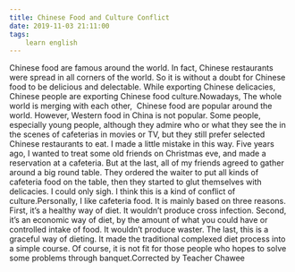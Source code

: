 ```yaml
---
title: Chinese Food and Culture Conflict
date: 2019-11-03 21:11:00
tags:
    learn english
---
```

Chinese food are famous around the world. In fact, Chinese restaurants were spread in all corners of the world. So it is without a doubt for Chinese food to be delicious and delectable. While exporting Chinese delicacies, Chinese people are exporting Chinese food culture.Nowadays, The whole world is merging with each other,  Chinese food are popular around the world. However, Western food in China is not popular. Some people, especially young people, although they admire who or what they see the in the scenes of cafeterias in movies or TV, but they still prefer selected Chinese restaurants to eat. I made a little mistake in this way. Five years ago, I wanted to treat some old friends on Christmas eve, and made a reservation at a cafeteria. But at the last, all of my friends agreed to gather around a big round table. They ordered the waiter to put all kinds of cafeteria food on the table, then they started to glut themselves with delicacies. I could only sigh. I think this is a kind of conflict of culture.Personally, I like cafeteria food. It is mainly based on three reasons. First, it’s a healthy way of diet. It wouldn’t produce cross infection. Second, it’s an economic way of diet, by the amount of what you could have or controlled intake of food. It wouldn’t produce waster. The last, this is a graceful way of dieting. It made the traditional complexed diet process into a simple course. Of course, it is not fit for those people who hopes to solve some problems through banquet.Corrected by Teacher Chawee
